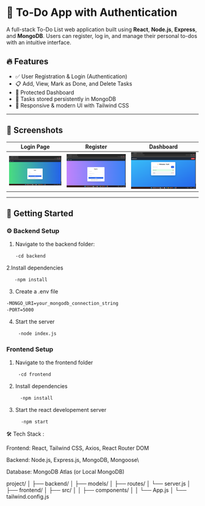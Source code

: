 # 📝 To-Do App with Authentication

A full-stack To-Do List web application built using **React**, **Node.js**, **Express**, and **MongoDB**. Users can register, log in, and manage their personal to-dos with an intuitive interface.

## 🔥 Features

- ✅ User Registration & Login (Authentication)
- 📋 Add, View, Mark as Done, and Delete Tasks
- 🔐 Protected Dashboard
- 💾 Tasks stored persistently in MongoDB
- 🎨 Responsive & modern UI with Tailwind CSS

---

## 📸 Screenshots

|      Login Page        |               Register               |              Dashboard             | 
|------------|-----------|--------------|
| ![Login](assets/login.png) | ![Register](assets/register.png) | ![Dashboard](assets/dashboard.png) |



---

## 🚀 Getting Started

### ⚙️ Backend Setup

1. Navigate to the backend folder:
   ```bash
   -cd backend
2.Install dependencies
```bash
   -npm install
```
3. Create a .env file
```bash
-MONGO_URI=your_mongodb_connection_string
-PORT=5000
```
4. Start the server
   ```bash
    -node index.js
   ```
### Frontend Setup
1. Navigate to the frontend folder
   ```bash
    -cd frontend
   ```
2. Install dependencies
```bash
     -npm install
```
3. Start the react developement server
   ```bash
     -npm start
   ```

🛠️ Tech Stack :

Frontend: React, Tailwind CSS, Axios, React Router DOM

Backend: Node.js, Express.js, MongoDB, Mongoose\

Database: MongoDB Atlas (or Local MongoDB)


project/
│
├── backend/
│   ├── models/
│   ├── routes/
│   └── server.js
│   
├── frontend/
│   ├── src/
│   │   ├── components/
│   │   └── App.js
│   └── tailwind.config.js
